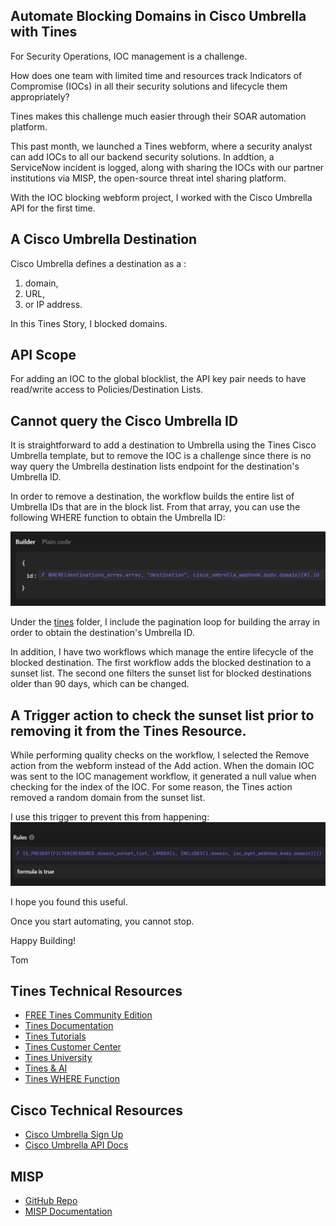 ## Automate Blocking Domains in Cisco Umbrella with Tines
For Security Operations, IOC management is a challenge.  

How does one team with limited time and resources track Indicators of Compromise (IOCs) in all their security solutions and lifecycle them appropriately?  

Tines makes this challenge much easier through their SOAR automation platform.

This past month, we launched a Tines webform, where a security analyst can add IOCs to all our backend security solutions.  In addtion, a ServiceNow incident is logged, along with sharing the IOCs with our partner institutions via MISP, the open-source threat intel sharing platform.

With the IOC blocking webform project, I worked with the Cisco Umbrella API for the first time. 
## A Cisco Umbrella Destination 

Cisco Umbrella defines a destination as a :
1. domain, 
2. URL, 
3. or IP address.   

In this Tines Story, I blocked domains.

## API Scope
For adding an IOC to the global blocklist, the API key pair needs to have read/write access to Policies/Destination Lists.

## Cannot query the Cisco Umbrella ID

It is straightforward to add a destination to Umbrella using the Tines Cisco Umbrella template, but to remove the IOC is a challenge since there is no way query the Umbrella destination lists endpoint for the destination's Umbrella ID.

In order to remove a destination, the workflow builds the entire list of Umbrella IDs that are in the block list.  From that array, you can use the following WHERE function to obtain the Umbrella ID:

<img src="./images/WHERE_Function_Umbrella_ID.png">

Under the [tines](story) folder, I include the pagination loop for building the array in order to obtain the destination's Umbrella ID.

In addition, I have two workflows which manage the entire lifecycle of the blocked destination.  The first workflow adds the blocked destination to a sunset list.  The second one filters the sunset list for blocked destinations older than 90 days, which can be changed.

## A Trigger action to check the sunset list prior to removing it from the Tines Resource.
While performing quality checks on the workflow, I selected the Remove action from the webform instead of the Add action.  When the domain IOC was sent to the IOC management workflow, it generated a null value when checking for the index of the IOC.  For some reason, the Tines action removed a random domain from the sunset list.  

I use this trigger to prevent this from happening:
<img src="./images/Trigger_IOC_Present.png">

I hope you found this useful.

Once you start automating, you cannot stop.

Happy Building!

Tom

## Tines Technical Resources
- [FREE Tines Community Edition](https://www.tines.com/pricing/)
- [Tines Documentation](https://www.tines.com/docs/quickstart/)
- [Tines Tutorials](https://www.tines.com/customer-center/#tutorials)
- [Tines Customer Center](https://www.tines.com/customer-center/)
- [Tines University](https://www.tines.com/university/)
- [Tines & AI](https://www.tines.com/product/ai/)
- [Tines WHERE Function](https://www.tines.com/docs/formulas/functions/where/)

## Cisco Technical Resources
- [Cisco Umbrella Sign Up](https://signup.umbrella.com/)
- [Cisco Umbrella API Docs](https://developer.cisco.com/docs/cloud-security/getting-started/)

## MISP
- [GitHub Repo](https://github.com/MISP/MISP)
- [MISP Documentation](https://www.misp-project.org/documentation/)